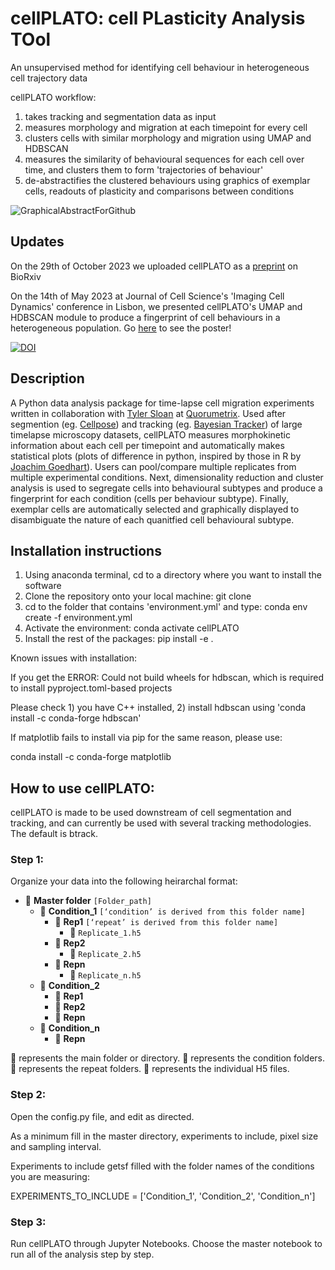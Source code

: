 # cellPLATO: cell PLasticity Analysis TOol

An unsupervised method for identifying cell behaviour in heterogeneous cell trajectory data

cellPLATO workflow:

1. takes tracking and segmentation data as input
2. measures morphology and migration at each timepoint for every cell
3. clusters cells with similar morphology and migration using UMAP and HDBSCAN
4. measures the similarity of behavioural sequences for each cell over time, and clusters them to form 'trajectories of behaviour'
5. de-abstractifies the clustered behaviours using graphics of exemplar cells, readouts of plasticity and comparisons between conditions

![GraphicalAbstractForGithub](https://github.com/Michael-shannon/cellPLATO/assets/37793157/c8f28934-18ae-4e36-8853-563c39391b53)

## Updates

On the 29th of October 2023 we uploaded cellPLATO as a [preprint](https://www.biorxiv.org/content/10.1101/2023.10.28.564355v1) on BioRxiv

On the 14th of May 2023 at Journal of Cell Science's 'Imaging Cell Dynamics' conference in Lisbon, we presented cellPLATO's UMAP and HDBSCAN module to produce a fingerprint of cell behaviours in a heterogeneous population. Go [here](https://drive.google.com/drive/folders/1_f2GmdqbaF15FyesgxnsotuAu_XGh10o?usp=sharing) to see the poster!

[![DOI](https://zenodo.org/badge/588728402.svg)](https://zenodo.org/badge/latestdoi/588728402)

## Description

A Python data analysis package for time-lapse cell migration experiments written in collaboration with [Tyler Sloan](https://github.com/tsloan1377) at [Quorumetrix](https://github.com/Quorumetrix). Used after segmention (eg. [Cellpose](https://github.com/MouseLand/cellpose)) and tracking (eg. [Bayesian Tracker](https://github.com/quantumjot/btrack)) of large timelapse microscopy datasets, cellPLATO measures morphokinetic information about each cell per timepoint and automatically makes statistical plots (plots of difference in python, inspired by those in R by [Joachim Goedhart](https://github.com/JoachimGoedhart)). Users can pool/compare multiple replicates from multiple experimental conditions. Next, dimensionality reduction and cluster analysis is used to segregate cells into behavioural subtypes and produce a fingerprint for each condition (cells per behaviour subtype). Finally, exemplar cells are automatically selected and graphically displayed to disambiguate the nature of each quanitfied cell behavioural subtype.

## Installation instructions

1. Using anaconda terminal, cd to a directory where you want to install the software
2. Clone the repository onto your local machine: git clone 
3. cd to the folder that contains 'environment.yml' and type: conda env create -f environment.yml
4. Activate the environment: conda activate cellPLATO
5. Install the rest of the packages: pip install -e .

Known issues with installation:

If you get the ERROR: Could not build wheels for hdbscan, which is required to install pyproject.toml-based projects

Please check 1) you have C++ installed, 2) install hdbscan using 'conda install -c conda-forge hdbscan'

If matplotlib fails to install via pip for the same reason, please use:

conda install -c conda-forge matplotlib

## How to use cellPLATO:

cellPLATO is made to be used downstream of cell segmentation and tracking, and can currently be used with several tracking methodologies. The default is btrack.

### Step 1:

Organize your data into the following heirarchal format:

- 📁 **Master folder** `[Folder_path]`
  - 🌿 **Condition_1** `[‘condition’ is derived from this folder name]`
    - 🔄 **Rep1** `[‘repeat’ is derived from this folder name]`
      - 📄 `Replicate_1.h5`
    - 🔄 **Rep2**
      - 📄 `Replicate_2.h5`
    - 🔄 **Repn**
      - 📄 `Replicate_n.h5`
  - 🌿 **Condition_2**
    - 🔄 **Rep1**
    - 🔄 **Rep2**
    - 🔄 **Repn**
  - 🌿 **Condition_n**
    - 🔄 **Repn**

📁 represents the main folder or directory.
🌿 represents the condition folders.
🔄 represents the repeat folders.
📄 represents the individual H5 files.

### Step 2:

Open the config.py file, and edit as directed. 

As a minimum fill in the master directory, experiments to include, pixel size and sampling interval.

Experiments to include getsf filled with the folder names of the conditions you are measuring:

EXPERIMENTS_TO_INCLUDE = ['Condition_1', 'Condition_2', 'Condition_n']

### Step 3:

Run cellPLATO through Jupyter Notebooks. Choose the master notebook to run all of the analysis step by step.




